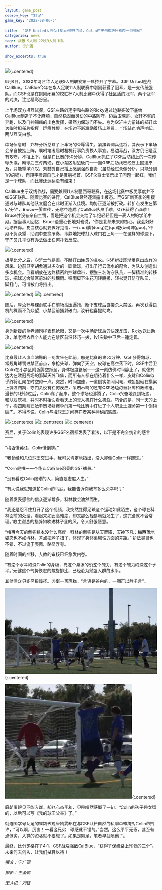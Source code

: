```yaml
---
layout: game_post
season_key: "22q4"
game_key: "2022-08-06-1"

title:  "GSF United大胜CalBlue迎开门红，Colin逆天倒钩艳压梅西一剑封喉"
categories: news
tags: 战报 9人制 22秋9人制 U队
author: 宁广涵

show_excerpts: true
---
```


![](/assets/img/news/season-22/r1_calblue/colin_goal_short.gif){:.centered}

<!--more-->

8月6日，2022年湾区华人足联9人制联赛第一轮拉开了序幕。GSF United迎战CalBlue。CalBlue今年在华人足联11人制联赛中刚刚获得了冠军，是一支传统强队。而GSF也是在刚刚闭幕的校联杯7人制比赛中获得了社区盾的冠军。两个冠军的对决，注定精彩纷呈。

上半场双方相互试探，GSF左路的翔宇和右路的Ricky通过边路突破下底给CalBlue制造了不少麻烦，自然稳固而灵动的中路防守，边后卫琛哥、汝轩不懈的奔跑，以及门神锡麟的出色发挥，果然力保球门不失。身为GSF主力前锋的郑轩此次临时担任总指挥，运筹帷幄，在场边不断激励着场上球员。半场结束哨声响起，两队互交白卷。

中场休息时，郑轩分析总结了上半场的荣辱得失，紧接着调兵遣将，并表示下半场会亲自披挂上阵，嘱咐笔者届时相机行事负责换人事宜。易边再战，双方仍旧是互有攻守，不相上下。但是在比赛的50分钟，CalBlue抓住了GSF后防线上的一次传球失误，断球后三传两递，在小禁区附近破门——而GSF后防线已经压上回追不及，只能望洋兴叹。刘喆对自己插上感到强烈自责（虽然经过录像分析，只能分到1/9的锅），而翔宇强调自己才是罪魁祸首。GSF众将士表示出了问题一起扛，我们是一个球队，而比赛还远远没有结束！

CalBlue由于双线作战，需要兼顾11人制墨西哥联赛，在这场比赛中板凳厚度并不如GSF联队。随着比赛的进行，CalBlue果然逐渐露出疲态。而GSF新赛季的引援通过与球队其他队友磨合在此时正渐入佳境。均势正逐渐被打破。转折点发生在第57分钟，Bruce一脚直传，无意中造成了CalBlue队员手球，GSF获得了点球！Bruce并没有亲自主罚，而是把这个机会交给了年纪轻轻但是一表人材的学弟中焱。据当事人回忆，Bruce语重心长地对他说，“你是北邮未来的核心，我会好好地培养你。要当核心就要做好觉悟，一(zhu)脚(dong)定(qu)乾(bei)坤(guo)。”中焱不负众望，助跑中变换节奏，冷静地把球打入球门右上角——在这样的球速下，守门员几乎没有办法做出任何扑救反应。

![](/assets/img/news/season-22/r1_calblue/r1_zhongyan_goal.gif){:.centered}

扳平比分之后，GSF士气提振，不断打出连贯的进攻。GSF新援逐渐展露出应有的风采。边前卫李胡傲通过多次的一脚做球，打出了行云流水的配合，为队友创造出多次机会。且看胡敖在边路精密的控球盘带，摆脱三名防守队员，一脚精准的转移球，把球送给禁区前沿的张稞雨。稞雨脚下生花闪转腾挪，轻松晃开防守队员，一脚打门，可惜被门将挡出。

![](/assets/img/news/season-22/r1_calblue/r1_lihuao_dribble.gif){:.centered}
![](/assets/img/news/season-22/r1_calblue/r1_keyu_dribble.gif){:.centered}

随后，厚汝轩与稞雨联手在前场高压逼抢，断下皮球后直接杀入禁区，再次获得良机的稞雨不负众望，小禁区前捅射破门，汝轩也喜提助攻。

![](/assets/img/news/season-22/r1_calblue/r1_keyu_goal.gif){:.centered}

身为新援的单老师同样表现抢眼，又是一次中场断球后的快速反击，Ricky送出助攻，单老师依靠个人能力在禁区前沿轻巧一拨，1v1突破中卫后一锤定音。

![](/assets/img/news/season-22/r1_calblue/r1_shan_goal.gif){:.centered}

比赛最让人热血沸腾的一刻发生在此前，那是比赛的第65分钟。GSF获得角球，常规角球罚进禁区前点，争抢头球，弹向了天空。皮球在高空落下时，GSF中后卫Colin在小禁区附近腾空跃起，身体极度舒展——这一刻仿佛时间静止了，就像齐达内在欧冠赛场的那脚天外飞仙，而所有人都在期待着什么一样，皮球和Colin似乎终将汇聚在时空的一点。突然，时间加速，一道倒钩如同闪电，球狠狠砸在横梁上弹进网窝，守门员没有任何反应，呆若木鸡的还有GSF场边的替补席和教练组。漫长的1秒钟过后，Colin爬了起来，整个球场也沸腾了。Colin兴奋地跑到场边，和队友庆祝，并时不时抬头看看天上的无人机在什么机位。巧合的是，同一天的上午，梅西刚刚在法甲赛场新赛季的第一轮比赛中打进了个人职业生涯的第一个倒钩破门。不得不说，Colin与梅球王之间存在者某种神秘的感应。

![](/assets/img/news/season-22/r1_calblue/r1_coling_goal_camera1.gif){:.centered}
![](/assets/img/news/season-22/r1_calblue/r1_coling_goal_camera2.gif){:.centered}
![](/assets/img/news/season-22/r1_calblue/r1_coling_goal_camera3.gif){:.centered}

赛后，关于Colin的表现许多GSF名宿都发表了看法，以下是不完全统计的感言——

“梅西懂英语，Colin懂倒钩。”

“我曾经和几位球王交过手，我可以肯定地指出，没人能像Colin一样踢球。”

“Colin是唯一一个能让CalBlue忍受的GSF球员。”

“没有看过Colin踢球的人，简直是虚度人生。”

“有人说我就知道拍Colin的马屁，我能告诉你我有多么荣幸吗？”

随着发表感言的信众逐渐增多，科林教会油然而生。

“我还是忍不住打开了这个视频，我突然觉得足球这个运动如此陌生，这个球在科林面前的处理，看起来如此高难度，却又那么轻易地就发生了，这完全就不合常理。”教主谌总的措辞如吹进林子里的风，令人舒服惬意。

“梅西今天的倒钩根本没什么高度，科林的倒钩是从天而降，天神下凡；梅西落地姿态也不如科林，差点把脖子扭了，体现了身体柔韧性方面的差距。” 护法昊哥也不错，不过流于表面、略显浮夸。

随着时间的推移，入教的审核已经愈发内卷。

“有这个水平的没Colin的身板，有这个身板的没这个魄力，有这个魄力的没这个水平。”元健这个气势恢宏的螺旋排比，已经沦为勉强入群的水平。

其他信众只能另辟蹊径。若衡一再声称，“言语是苍白的，一图可以胜千言”。

![](/assets/img/news/season-22/r1_calblue/r1_colin_goal.jpeg){:.centered}

![](/assets/img/news/season-22/r1_calblue/r1_colin_goal_reaction.jpeg){:.centered}

庭朝虽眼见不能入群，却也心态平和，只是喟然感慨了一句，“Colin的孩子是幸运的，以后可以写《我的球王父亲》了。”

就连国字号女足的铿锵玫瑰唐婧雯都在与GSF队长自然的私聊中难掩对Colin的赞许，“可以啊，厉害！一看这兄弟，球感就不错的。”当然，这么平平无奇，甚至有点低劣，入群的资格就不要想了。如果是男足，笔者早就喷他了。

最终，比分定格在了4:1，GSF战胜强敌CalBlue，“获得了保级路上珍贵的三分”。未来何去何从，让我们拭目以待！


*撰文：宁广涵*

*摄影：王金鹏*

*无人机：刘喆*
